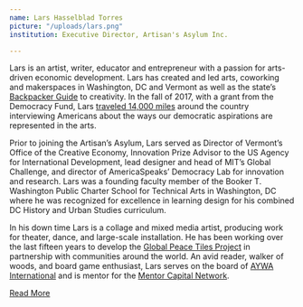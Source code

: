 ```yaml
---
name: Lars Hasselblad Torres
picture: "/uploads/lars.png"
institution: Executive Director, Artisan's Asylum Inc.

---
```


Lars is an artist, writer, educator and entrepreneur with a passion for arts-driven economic development. Lars has created and led arts, coworking and makerspaces in Washington, DC and Vermont as well as the state’s [Backpacker Guide](https://www.createinvermont.com/) to creativity. In the fall of 2017, with a grant from the Democracy Fund, Lars [traveled 14,000 miles](https://www.searchforamerica.org/) around the country interviewing Americans about the ways our democratic aspirations are represented in the arts.

Prior to joining the Artisan’s Asylum, Lars served as Director of Vermont’s Office of the Creative Economy, Innovation Prize Advisor to the US Agency for International Development, lead designer and head of MIT’s Global Challenge, and director of AmericaSpeaks’ Democracy Lab for innovation and research. Lars was a founding faculty member of the Booker T. Washington Public Charter School for Technical Arts in Washington, DC where he was recognized for excellence in learning design for his combined DC History and Urban Studies curriculum.

In his down time Lars is a collage and mixed media artist, producing work for theater, dance, and large-scale installation. He has been working over the last fifteen years to develop the [Global Peace Tiles Project](http://peacetiles.org/) in partnership with communities around the world. An avid reader, walker of woods, and board game enthusiast, Lars serves on the board of [AYWA International](https://www.aywainternational.org/) and is mentor for the [Mentor Capital Network](http://mentorcapitalnet.org/).

[Read More](https://artisansasylum.com/staff-board/)
